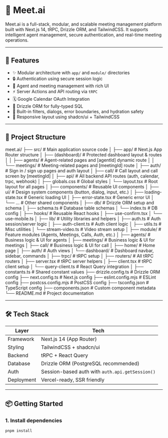 # 🤖 Meet.ai

Meet.ai is a full-stack, modular, and scalable meeting management platform built with Next.js 14, tRPC, Drizzle ORM, and TailwindCSS. It supports intelligent agent management, secure authentication, and real-time meeting operations.

---

## 🚀 Features

- ✨ Modular architecture with `app/` and `module/` directories
- 🔒 Authentication using secure session logic
- 🧠 Agent and meeting management with rich UI
- ⚡ Server Actions and API routing via `tRPC`
- 🗓️ Google Calendar OAuth Integration
- 🧱 Drizzle ORM for fully-typed SQL
- 🎯 Built-in filters, dialogs, error boundaries, and hydration safety
- 📱 Responsive layout using shadcn/ui + TailwindCSS

---

## 🧠 Project Structure

meet.ai/
├── src/                       # Main application source code
│
├── app/                      # Next.js App Router structure
│   ├── (dashboard)/          # Protected dashboard layout & routes
│   │   ├── agents/           # Agent-related pages and [agentId] dynamic route
│   │   └── meetings/         # Meeting-related pages and [meetingId] route
│   ├── auth/                 # Sign in / sign up pages and auth layout
│   ├── call/                 # Call layout and call screen by [meetingId]
│   ├── api/                  # All backend API routes (auth, calendar, trpc, webhook)
│   ├── globals.css           # Global styles
│   └── layout.tsx           # Root layout for all pages
│
├── components/               # Reusable UI components
│   ├── ui/                   # Design system components (button, dialog, input, etc.)
│   ├── loading-state.tsx    # Generic loading UI
│   ├── error-state.tsx      # Generic error UI
│   └── ...                  # Other shared components
│
├── db/                       # Drizzle ORM setup and schema
│   ├── schema.ts            # Database table schemas
│   └── index.ts             # DB config
│
├── hooks/                    # Reusable React hooks
│   ├── use-confirm.tsx
│   └── use-mobile.ts
│
├── lib/                      # Utility libraries and helpers
│   ├── auth.ts              # Auth session/server logic
│   ├── auth-client.ts       # Auth client logic
│   ├── utils.ts             # Misc utilities
│   └── stream-video.ts      # Video stream setup
│
├── module/                   # Feature modules (Agents, Meetings, Calls, Auth, etc.)
│   ├── agents/              # Business logic & UI for agents
│   ├── meetings/            # Business logic & UI for meetings
│   ├── call/                # Business logic & UI for call
│   ├── home/                # Home page
│   ├── auth/                # Auth views
│   └── dashboard/           # Dashboard navbar, sidebar, commands
│
├── trpc/                     # tRPC setup
│   ├── routers/             # All tRPC routers
│   ├── server.tsx          # tRPC server helpers
│   ├── client.tsx          # tRPC client setup
│   └── query-client.ts     # React Query integration
│
├── constants.ts              # Shared constant values
├── drizzle.config.ts         # Drizzle ORM config
├── next.config.ts            # Next.js config
├── eslint.config.mjs         # ESLint config
├── postcss.config.mjs        # PostCSS config
├── tsconfig.json             # TypeScript config
├── components.json           # Custom component metadata
└── README.md                 # Project documentation

---

## 🛠️ Tech Stack

| Layer       | Tech                                                   |
|-------------|--------------------------------------------------------|
| Framework   | Next.js 14 (App Router)                                |
| Styling     | TailwindCSS + shadcn/ui                                |
| Backend     | tRPC + React Query                                     |
| Database    | Drizzle ORM (PostgreSQL recommended)                   |
| Auth        | Session-based auth with `auth.api.getSession()`       |
| Deployment  | Vercel-ready, SSR friendly                             |

---

## 📦 Getting Started

### 1. Install dependencies

```bash
pnpm install
